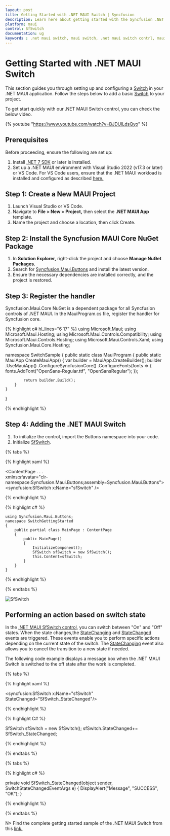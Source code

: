 ```yaml
---
layout: post
title: Getting Started with .NET MAUI Switch | Syncfusion
description: Learn here about getting started with the Syncfusion .NET MAUI Switch (SfSwitch) control, its elements, and more.
platform: maui
control: SfSwitch
documentation: ug
keywords : .net maui switch, maui switch, .net maui switch contrl, maui switch control.
---
```


# Getting Started with .NET MAUI Switch

This section guides you through setting up and configuring a [Switch](https://help.syncfusion.com/cr/maui/Syncfusion.Maui.Buttons.SfSwitch.html) in your .NET MAUI application. Follow the steps below to add a basic [Switch](https://help.syncfusion.com/cr/maui/Syncfusion.Maui.Buttons.SfSwitch.html) to your project.

To get start quickly with our .NET MAUI Switch control, you can check the below video.

{% youtube "https://www.youtube.com/watch?v=BJDUlLdsQyo" %}

## Prerequisites

Before proceeding, ensure the following are set up:
1. Install [.NET 7 SDK](https://dotnet.microsoft.com/en-us/download/dotnet/7.0) or later is installed.
2. Set up a .NET MAUI environment with Visual Studio 2022 (v17.3 or later) or VS Code. For VS Code users, ensure that the .NET MAUI workload is installed and configured as described [here.](https://learn.microsoft.com/en-us/dotnet/maui/get-started/installation?view=net-maui-8.0&tabs=visual-studio-code)


## Step 1: Create a New MAUI Project

1. Launch Visual Studio or VS Code.
1. Navigate to **File > New > Project,** then select the **.NET MAUI App** template.
1. Name the project and choose a location, then click Create.

## Step 2: Install the Syncfusion MAUI Core NuGet Package

1. In **Solution Explorer,** right-click the project and choose **Manage NuGet Packages.**
1. Search for [Syncfusion.Maui.Buttons](https://www.nuget.org/packages/Syncfusion.Maui.Buttons/) and install the latest version.
1. Ensure the necessary dependencies are installed correctly, and the project is restored.

## Step 3: Register the handler

Syncfusion.Maui.Core NuGet is a dependent package for all Syncfusion controls of .NET MAUI. In the MauiProgram.cs file, register the handler for Syncfusion core.

{% highlight c# hl_lines="6 17" %}
using Microsoft.Maui;
using Microsoft.Maui.Hosting;
using Microsoft.Maui.Controls.Compatibility;
using Microsoft.Maui.Controls.Hosting;
using Microsoft.Maui.Controls.Xaml;
using Syncfusion.Maui.Core.Hosting;

namespace SwitchSample
{
    public static class MauiProgram
    {
        public static MauiApp CreateMauiApp()
        {
            var builder = MauiApp.CreateBuilder();
            builder
            .UseMauiApp<App>()
            .ConfigureSyncfusionCore()
            .ConfigureFonts(fonts =>
            {
                fonts.AddFont("OpenSans-Regular.ttf", "OpenSansRegular");
            });

            return builder.Build();
        }      
    }
}   

{% endhighlight %} 

## Step 4: Adding the .NET MAUI Switch 

1. To initialize the control, import the Buttons namespace into your code.
1. Initialize [SfSwitch](https://help.syncfusion.com/cr/maui/Syncfusion.Maui.Buttons.SfSwitch.html).

{% tabs %}

{% highlight xaml %}

<ContentPage
    . . .    
    xmlns:sfavatar="clr-namespace:Syncfusion.Maui.Buttons;assembly=Syncfusion.Maui.Buttons">
    <syncfusion:SfSwitch x:Name="sfSwitch" />
</ContentPage>

{% endhighlight %}

{% highlight c# %}

    using Syncfusion.Maui.Buttons;
    namespace SwitchGettingStarted
    {
        public partial class MainPage : ContentPage
        {
            public MainPage()
            {
                InitializeComponent();           
                SfSwitch sfSwitch = new SfSwitch();
                this.Content=sfSwitch;
            }
        }   
    }

{% endhighlight %}

{% endtabs %}

![SfSwitch](images/getting-started/SfSwitch.png)

## Performing an action based on switch state

In the [.NET MAUI SfSwitch control](https://help.syncfusion.com/cr/maui/Syncfusion.Maui.Buttons.SfSwitch.html), you can switch between "On" and "Off" states. When the state changes,the [StateChanging](https://help.syncfusion.com/cr/maui/Syncfusion.Maui.Buttons.SwitchStateChangingEventArgs.html) and [StateChanged](https://help.syncfusion.com/cr/maui/Syncfusion.Maui.Buttons.SwitchStateChangedEventArgs.html) events are triggered. These events enable you to perform specific actions depending on the current state of the switch. The [StateChanging](https://help.syncfusion.com/cr/maui/Syncfusion.Maui.Buttons.SwitchStateChangingEventArgs.html) event also allows you to cancel the transition to a new state if needed.

The following code example displays a message box when the .NET MAUI Switch is switched to the off state after the work is completed.

{% tabs %}

{% highlight xaml %}

<syncfusion:SfSwitch x:Name="sfSwitch" StateChanged="SfSwitch_StateChanged"/>
	
{% endhighlight %}

{% highlight C# %}

SfSwitch sfSwitch = new SfSwitch();
sfSwitch.StateChanged+= SfSwitch_StateChanged;

{% endhighlight %}

{% endtabs %}

{% tabs %}

{% highlight c# %}
    
private void SfSwitch_StateChanged(object sender, SwitchStateChangedEventArgs e)
{
     DisplayAlert("Message", "SUCCESS", "OK");
}

{% endhighlight %}

{% endtabs %}

N> Find the complete getting started sample of the .NET MAUI Switch from this [link.](https://github.com/SyncfusionExamples/Getting-Started-with-.NET-MAUI-SfSwitch)